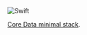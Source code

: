 ![Swift](https://github.com/janodev/CodableHelpers/workflows/Swift/badge.svg?branch=main)

[Core Data minimal stack](https://janodev.github.io/CoreDataStack/documentation/coredatastack/).
